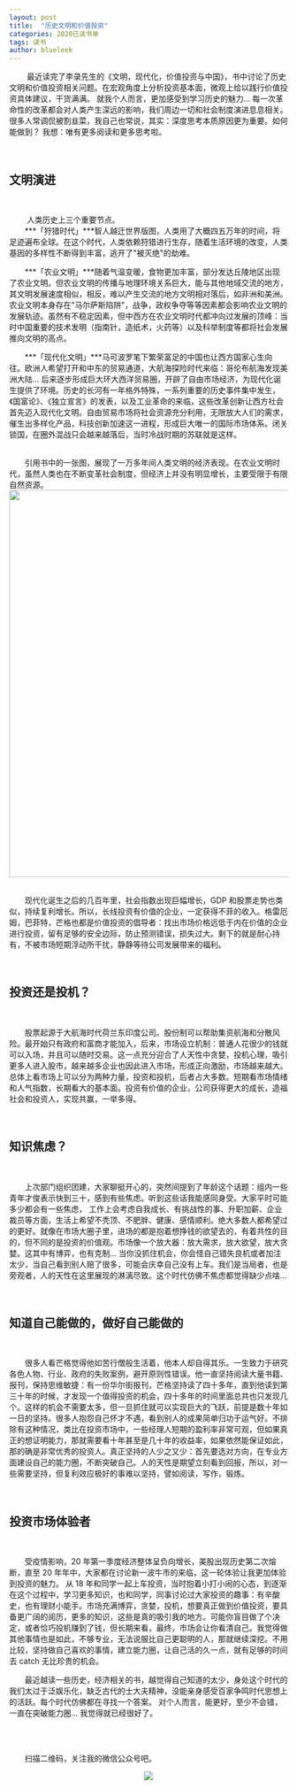 ```yaml
---
layout: post
title:  "历史文明和价值投资"
categories: 2020已读书单
tags: 读书
author: blueleek
---
```

 
 
 &emsp;&emsp; 最近读完了李录先生的《文明，现代化，价值投资与中国》，书中讨论了历史文明和价值投资相关问题。在宏观角度上分析投资基本面，微观上给以践行价值投资具体建议，干货满满。
 就我个人而言，更加感受到学习历史的魅力... 每一次革命性的改革都会对人类产生深远的影响，我们周边一切和社会制度演进息息相关。很多人常调侃被割韭菜，我自己也常说，其实：深度思考本质原因更为重要。如何能做到？ 我想：唯有更多阅读和更多思考啦。












<br/>


## 文明演进

<br/>

&emsp;&emsp; 人类历史上三个重要节点。
<br/>
&emsp;&emsp;***「狩猎时代」***智人越迁世界版图，人类用了大概四五万年的时间，将足迹遍布全球。在这个时代，人类依赖狩猎进行生存，随着生活环境的改变，人类基因的多样性不断得到丰富，逃开了"被灭绝"的劫难。
<br/>

&emsp;&emsp;***「农业文明」***随着气温变暖，食物更加丰富，部分发达丘陵地区出现了农业文明。但农业文明的传播与地理环境关系巨大，能与其他地域交流的地方，其文明发展速度相似，相反，难以产生交流的地方文明相对落后，如非洲和美洲。农业文明本身存在"马尔萨斯陷阱"，战争，政权争夺等等因素都会影响农业文明的发展轨迹。虽然有不稳定因素，但中西方在农业文明时代都冲向过发展的顶峰：当时中国重要的技术发明（指南针，造纸术，火药等）以及科举制度等都将社会发展推向文明的高点。

&emsp;&emsp;***「现代化文明」***马可波罗笔下繁荣富足的中国也让西方国家心生向往。欧洲人希望打开和中东的贸易通道，大航海探险时代来临：哥伦布航海发现美洲大陆... 后来逐步形成巨大环大西洋贸易圈，开辟了自由市场经济，为现代化诞生提供了环境。历史的长河有一年格外特殊，一系列重要的历史事件集中发生，《国富论》、《独立宣言》的发表，以及工业革命的来临，这些改革创新让西方社会首先迈入现代化文明。自由贸易市场将社会资源充分利用，无限放大人们的需求，催生出多样化产品，科技创新加速这一进程，形成巨大唯一的国际市场体系。闭关锁国，在圈外混战只会越来越落后，当时冷战时期的苏联就是这样。


<br/>
&emsp;&emsp;引用书中的一张图，展现了一万多年间人类文明的经济表现。在农业文明时代，虽然人类也在不断变革社会制度，但经济上并没有明显增长，主要受限于有限自然资源。

<br/>

<div style="text-align: center">
<img width = "700" src="https://img-blog.csdnimg.cn/20200711003709347.png?x-oss-process=image/watermark,type_ZmFuZ3poZW5naGVpdGk,shadow_10,text_aHR0cHM6Ly9ibG9nLmNzZG4ubmV0L2hodGh3eA==,size_16,color_FFFFFF,t_70"/>
</div>

<br/>

&emsp;&emsp;现代化诞生之后的几百年里，社会指数出现巨幅增长，GDP 和股票走势也类似，持续复利增长。所以，长线投资有价值的企业，一定获得不菲的收入。格雷厄姆，巴菲特，芒格也都是价值投资的倡导者：找出市场价格远低于内在价值的企业进行投资，留有足够的安全边际，防止预测错误，损失过大。剩下的就是耐心持有，不被市场短期浮动所干扰，静静等待公司发展带来的福利。


<br/>

## 投资还是投机？

<br/>

&emsp;&emsp;股票起源于大航海时代荷兰东印度公司。股份制可以帮助集资航海和分散风险。最开始只有政府和富商才能加入，后来，市场设立机制：普通人花很少的钱就可以入场，并且可以随时交易。这一点充分迎合了人天性中贪婪，投机心理，吸引更多人进入股市，越来越多企业也因此进入市场，形成正向激励，市场越来越大。总体上看市场上可以分为两种力量，投资和投机，后者占大多数。短期看市场情绪和人气指数，长期看大的基本面。投资有价值的企业，公司获得更大的成长，造福社会和投资人，实现共赢，一举多得。

<br/>

## 知识焦虑？

<br/>

&emsp;&emsp;上次部门组织团建，大家聊挺开心的，突然间提到了年龄这个话题：组内一些青年才俊表示快到三十，感到有些焦虑。听到这些话我能感同身受。大家平时可能多少都会有一些焦虑，
工作上会考虑自我成长、有挑战性的事、升职加薪、企业裁员等方面，生活上希望不秃顶、不肥胖、健康、感情顺利。绝大多数人都希望过的更好。就像在市场大圈子里，进场的都是抱着想挣钱的欲望去的，有着共性的目的，但不同的是投资的价值观。市场像一个放大器：放大需求，放大欲望，放大贪婪。这其中有博弈，也有克制... 当你没抓住机会，你会怪自己错失良机或者加注太少，当自己看到别人赔了很多，可能会庆幸自己没有上车。我们是当局者，也是旁观者，人的天性在这里展现的淋漓尽致。这个时代仿佛不焦虑都觉得缺少点啥...

<br/>

## 知道自己能做的，做好自己能做的
<br/>


&emsp;&emsp;很多人看芒格觉得他如苦行僧般生活着，他本人却自得其乐。一生致力于研究各色人物、行业、政府的失败案例，避开原则性错误。他一直坚持阅读大量书籍、报刊，保持思维敏捷：有一份华尔街报刊，芒格坚持读了四十多年，直到他读到第三十年的时候，才发现一个值得投资的机会，四十多年的时间里面总共也只发现几个。这样的机会不需要太多，但一旦抓住就可以实现巨大的飞跃，前提是数十年如一日的坚持。很多人抱怨自己怀才不遇，看到别人的成果简单归功于运气好。不排除有这种情况，类比在投资市场中，一些经理人短期的盈利率非常可观，但如果真正的想证明能力，那就需要看十年甚至是几十年的收益率，如果依然能保证如此，那的确是非常优秀的投资人。真正坚持的人少之又少：首先要选对方向，在专业方面建设自己的能力圈，不断突破自己。人的天性是期望立刻看到回报，所以，对一些需要坚持，但复利效应极好的事难以坚持，譬如阅读，写作，锻炼。

<br/>

## 投资市场体验者
<br/>

&emsp;&emsp;受疫情影响，20 年第一季度经济整体呈负向增长，美股出现历史第二次熔断，直至 20 年年中，大家都在讨论新一波牛市的来临，这一轮体验让我更加体验到投资的魅力。
从 18 年和同学一起上车投资，当时抱着小打小闹的心态，到逐渐在这个过程中，学习更多知识，也和同学，同事讨论过大家投资的趣事：有辛酸史，也有理财小能手。市场充满博弈，贪婪，投机，想要真正做到价值投资，要具备更广阔的阅历，更多的知识，这些是真的吸引我的地方。可能你盲目做了个决定，或者恰巧投机赚到了钱，但长期来看，最终，市场会让你看清自己。我觉得做其他事情也是如此，不够专业，无法说服比自己更聪明的人，那就继续深挖。不用比较，坚持做自己喜欢的事情，建立能力圈，让自己活的久一点，就有足够的时间去 catch 
无比珍贵的机会。

&emsp;&emsp;最近越读一些历史，经济相关的书，越觉得自己知道的太少，身处这个时代的我们太过于泛娱乐化，缺乏古代的士大夫精神，没能亲身感受百家争鸣时代思想上的活跃。每个时代仿佛都在寻找一个答案。
对个人而言，能更好，至少不会错，一直在突破能力圈... 我觉得就已经很好了。

<br/>
<br/>



&emsp;&emsp;扫描二维码，关注我的微信公众号吧。<br/>
<div style="text-align: center">
<img src="https://pic1.zhimg.com/80/v2-e9a8c6db60c6ed251ad46fa464063dac_hd.jpg"/>
</div>

